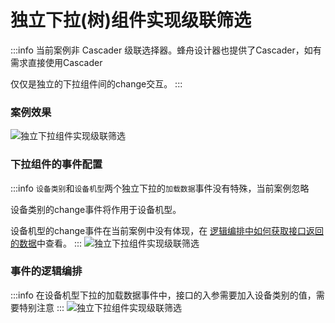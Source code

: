 <!--
 * @Description: 
 * @Author: (于智勇)zhiyong.yu@ytever.com
 * @Date: 2024-12-26 20:11:19
 * @LastEditors: (于智勇)zhiyong.yu@ytever.com
 * @LastEditTime: 2025-01-06 17:45:51
-->

# 独立下拉(树)组件实现级联筛选
:::info
当前案例非 Cascader 级联选择器。蜂舟设计器也提供了Cascader，如有需求直接使用Cascader

仅仅是独立的下拉组件间的change交互。
:::

### 案例效果
![独立下拉组件实现级联筛选](https://ebugs.l2.bb1a.cn/drawing-bed/20250106/下拉级联.gif)

### 下拉组件的事件配置
:::info
`设备类别`和`设备机型`两个独立下拉的`加载数据`事件没有特殊，当前案例忽略

设备类别的change事件将作用于设备机型。

设备机型的change事件在当前案例中没有体现，在 [逻辑编排中如何获取接口返回的数据](./逻辑编排中如何获取接口返回的数据.md)中查看。
:::
![独立下拉组件实现级联筛选](https://ebugs.l2.bb1a.cn/drawing-bed/20250106/下拉级联0.png)

### 事件的逻辑编排
:::info
在设备机型下拉的加载数据事件中，接口的入参需要加入设备类别的值，需要特别注意
:::
![独立下拉组件实现级联筛选](https://ebugs.l2.bb1a.cn/drawing-bed/20250106/下拉级联1.png)
